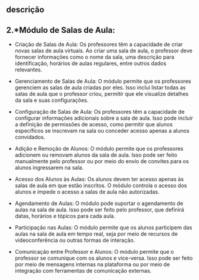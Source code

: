 ## descrição

## 2.*Módulo de Salas de Aula:
- Criação de Salas de Aula: Os professores têm a capacidade de criar novas salas de aula virtuais. Ao criar uma sala de aula, o professor deve fornecer informações como o nome da sala, uma descrição para identificação, horários de aulas regulares, entre outros dados relevantes.

- Gerenciamento de Salas de Aula: O módulo permite que os professores gerenciem as salas de aula criadas por eles. Isso inclui listar todas as salas de aula que o professor criou, permitir que ele visualize detalhes da sala e suas configurações.

- Configuração de Salas de Aula: Os professores têm a capacidade de configurar informações adicionais sobre a sala de aula. Isso pode incluir a definição de permissões de acesso, como permitir que alunos específicos se inscrevam na sala ou conceder acesso apenas a alunos convidados.

- Adição e Remoção de Alunos: O módulo permite que os professores adicionem ou removam alunos da sala de aula. Isso pode ser feito manualmente pelo professor ou por meio do envio de convites para os alunos ingressarem na sala.

- Acesso dos Alunos às Aulas: Os alunos devem ter acesso apenas às salas de aula em que estão inscritos. O módulo controla o acesso dos alunos e impede o acesso a salas de aula não autorizadas.

- Agendamento de Aulas: O módulo pode suportar o agendamento de aulas na sala de aula. Isso pode ser feito pelo professor, que definirá datas, horários e tópicos para cada aula.

- Participação nas Aulas: O módulo permite que os alunos participem das aulas na sala de aula em tempo real, seja por meio de recursos de videoconferência ou outras formas de interação.

- Comunicação entre Professor e Alunos: O módulo permite que o professor se comunique com os alunos e vice-versa. Isso pode ser feito por meio de mensagens internas na plataforma ou por meio de integração com ferramentas de comunicação externas.